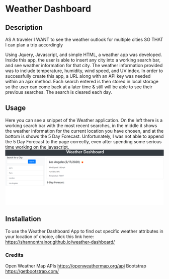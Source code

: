 # Weather Dashboard

## Description
AS A traveler
I WANT to see the weather outlook for multiple cities
SO THAT I can plan a trip accordingly


Using Jquery, Javascript, and simple HTML, a weather app was developed. Inside this app, the user is able to insert any city into a working search bar, and see weather information for that city. The weather information provided was to include temperature, humidity, wind speed, and UV index. In order to successfully create this app, a URL along with an API key was needed within an ajax method. Each search entered is then stored in local storage so the user can come back at a later time & still will be able to see their previous searches. The search is cleared each day.  

## Usage
Here you can see a snippet of the Weather application. On the left there is a working search bar with the most recent searches, in the middle it shows the weather information for the current location you have chosen, and at the bottom is shows the 5 Day Forecast. Unfortunately, I was not able to append the 5 Day Forecast to the page correctly, even after spending some serious time working on the javascript.
![](weather-dashboard.png)

## Installation
To use the Weather Dashboard App to find out specific weather attributes in your location of choice, click this link here:
https://shannontrainor.github.io/weather-dashboard/

### Credits
Open Weather Map APIs https://openweathermap.org/api
Bootstrap https://getbootstrap.com/